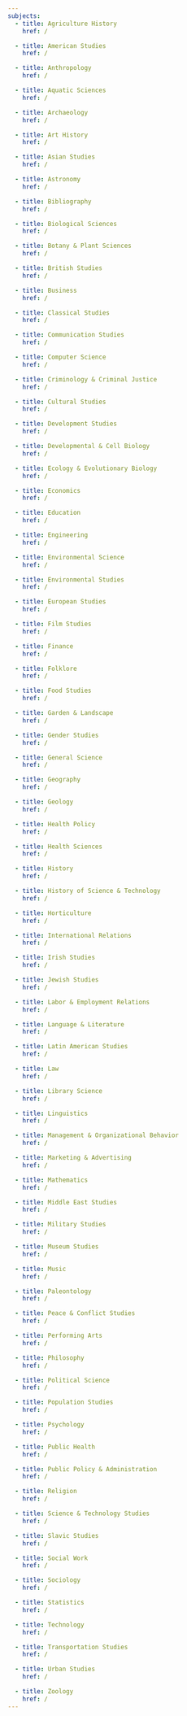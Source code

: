 ```yaml
---
subjects:
  - title: Agriculture History
    href: /

  - title: American Studies
    href: /

  - title: Anthropology
    href: /

  - title: Aquatic Sciences
    href: /

  - title: Archaeology
    href: /

  - title: Art History
    href: /

  - title: Asian Studies
    href: /

  - title: Astronomy
    href: /

  - title: Bibliography
    href: /

  - title: Biological Sciences
    href: /

  - title: Botany & Plant Sciences
    href: /

  - title: British Studies
    href: /

  - title: Business
    href: /

  - title: Classical Studies
    href: /

  - title: Communication Studies
    href: /

  - title: Computer Science
    href: /

  - title: Criminology & Criminal Justice
    href: /

  - title: Cultural Studies
    href: /

  - title: Development Studies
    href: /

  - title: Developmental & Cell Biology
    href: /

  - title: Ecology & Evolutionary Biology
    href: /

  - title: Economics
    href: /

  - title: Education
    href: /

  - title: Engineering
    href: /

  - title: Environmental Science
    href: /

  - title: Environmental Studies
    href: /

  - title: European Studies
    href: /

  - title: Film Studies
    href: /

  - title: Finance
    href: /

  - title: Folklore
    href: /

  - title: Food Studies
    href: /

  - title: Garden & Landscape
    href: /

  - title: Gender Studies
    href: /

  - title: General Science
    href: /

  - title: Geography
    href: /

  - title: Geology
    href: /

  - title: Health Policy
    href: /

  - title: Health Sciences
    href: /

  - title: History
    href: /

  - title: History of Science & Technology
    href: /

  - title: Horticulture
    href: /

  - title: International Relations
    href: /

  - title: Irish Studies
    href: /

  - title: Jewish Studies
    href: /

  - title: Labor & Employment Relations
    href: /

  - title: Language & Literature
    href: /

  - title: Latin American Studies
    href: /

  - title: Law
    href: /

  - title: Library Science
    href: /

  - title: Linguistics
    href: /

  - title: Management & Organizational Behavior
    href: /

  - title: Marketing & Advertising
    href: /

  - title: Mathematics
    href: /

  - title: Middle East Studies
    href: /

  - title: Military Studies
    href: /

  - title: Museum Studies
    href: /

  - title: Music
    href: /

  - title: Paleontology
    href: /

  - title: Peace & Conflict Studies
    href: /

  - title: Performing Arts
    href: /

  - title: Philosophy
    href: /

  - title: Political Science
    href: /

  - title: Population Studies
    href: /

  - title: Psychology
    href: /

  - title: Public Health
    href: /

  - title: Public Policy & Administration
    href: /

  - title: Religion
    href: /

  - title: Science & Technology Studies
    href: /

  - title: Slavic Studies
    href: /

  - title: Social Work
    href: /

  - title: Sociology
    href: /

  - title: Statistics
    href: /

  - title: Technology
    href: /

  - title: Transportation Studies
    href: /

  - title: Urban Studies
    href: /

  - title: Zoology
    href: /
---
```

